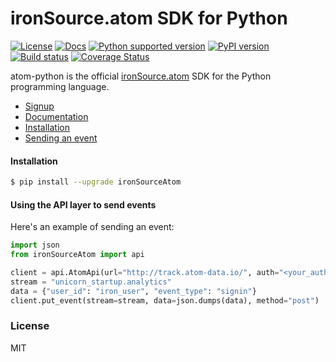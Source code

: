 # ironSource.atom SDK for Python
 [![License][license-image]][license-url]
 [![Docs][docs-image]][docs-url]
 [![Python supported version][python-support]][python-url]
 [![PyPI version][package-image]][package-url]
 [![Build status][travis-image]][travis-url]
 [![Coverage Status][coverage-image]][coverage-url]

atom-python is the official [ironSource.atom](http://www.ironsrc.com/data-flow-management) SDK for the Python programming language.

- [Signup](https://atom.ironsrc.com/#/signup)
- [Documentation](https://ironsource.github.io/atom-python/)
- [Installation](#Installation)
- [Sending an event](#Using-the-API-layer-to-send-events)

#### Installation
```sh
$ pip install --upgrade ironSourceAtom
```

#### Using the API layer to send events

Here's an example of sending an event:
```python
import json
from ironSourceAtom import api

client = api.AtomApi(url="http://track.atom-data.io/", auth="<your_auth_key>")
stream = "unicorn_startup.analytics"
data = {"user_id": "iron_user", "event_type": "signin"}
client.put_event(stream=stream, data=json.dumps(data), method="post")
```
### License
MIT

[license-image]: https://img.shields.io/badge/license-MIT-blue.svg
[license-url]: https://github.com/ironSource/atom-python/blob/master/LICENSE.txt
[travis-image]: https://img.shields.io/travis/ironSource/atom-python.svg
[travis-url]: https://travis-ci.org/ironSource/atom-python
[package-image]: https://badge.fury.io/py/ironSourceAtom.svg
[package-url]: https://badge.fury.io/py/ironSourceAtom
[python-support]:  https://img.shields.io/badge/python-2.7%2C%203.3%2C%203.4%2C%203.5-blue.svg
[python-url]: https://www.python.org/
[coverage-image]: https://coveralls.io/repos/github/ironSource/atom-python/badge.svg?branch=master
[coverage-url]: https://coveralls.io/github/ironSource/atom-python?branch=master
[docs-image]: https://img.shields.io/badge/docs-latest-blue.svg
[docs-url]: https://ironsource.github.io/atom-python/